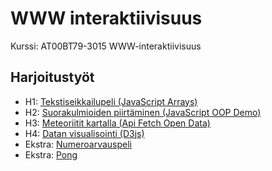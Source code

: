 # WWW interaktiivisuus #
Kurssi: AT00BT79-3015 WWW-interaktiivisuus  

## Harjoitustyöt ##
- H1: [Tekstiseikkailupeli (JavaScript Arrays)](https://tyynekaisa.github.io/www-interaktiivisuus/H1/index.html)
- H2: [Suorakulmioiden piirtäminen (JavaScript OOP Demo)](https://tyynekaisa.github.io/www-interaktiivisuus/H2/index.html)
- H3: [Meteoriitit kartalla (Api Fetch Open Data)](https://tyynekaisa.github.io/www-interaktiivisuus/H3/index.html)
- H4: [Datan visualisointi (D3js)](https://tyynekaisa.github.io/www-interaktiivisuus/H4/index.html)
- Ekstra: [Numeroarvauspeli](http://127.0.0.1:5500/WWWinteraktiivisuus/Numeroarvauspeli/index.html)
- Ekstra: [Pong](https://tyynekaisa.github.io/www-interaktiivisuus/Pong/index.html)
